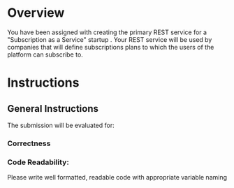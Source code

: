 # Overview
 You have been assigned with creating the primary REST
 service for a "Subscription as a Service" startup . Your
 REST service will be used by companies that will define
 subscriptions plans to which the users of the platform can
 subscribe to.
# Instructions
## General Instructions
The submission will be evaluated for:
### Correctness
### Code Readability: 
Please write well formatted,
readable code with appropriate variable naming
